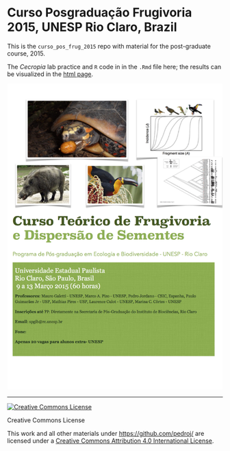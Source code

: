 # Curso Posgraduação Frugivoria 2015, UNESP Rio Claro, Brazil

This is the `curso_pos_frug_2015` repo with material for the post-graduate course, 2015.   

The _Cecropia_ lab practice and `R` code in in the `.Rmd` file here; the results can be visualized in the [html page](http://htmlpreview.github.io/?https://raw.github.com/pedroj/curso_pos_frug_2015/blob/master/Cecropia.html).   

![](./images/Cartaz_Frugivoria2015.png)  

----------------
<a rel="license" href="http://creativecommons.org/licenses/by/4.0/"><img alt="Creative Commons License" style="border-width:0" src="https://i.creativecommons.org/l/by/4.0/88x31.png" /></a>

Creative Commons License  

This work and all other materials under https://github.com/pedroj/ are licensed under a [Creative Commons Attribution 4.0 International License](https://creativecommons.org/licenses/by/4.0/legalcode).
